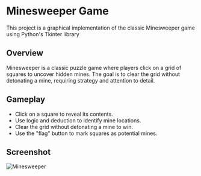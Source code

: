 # Minesweeper Game

This project is a graphical implementation of the classic Minesweeper game using Python's Tkinter library

## Overview

Minesweeper is a classic puzzle game where players click on a grid of squares to uncover hidden mines. The goal is to clear the grid without detonating a mine, requiring strategy and attention to detail.

## Gameplay

* Click on a square to reveal its contents.
* Use logic and deduction to identify mine locations.
* Clear the grid without detonating a mine to win.
* Use the "flag" button to mark squares as potential mines.

## Screenshot

![Minesweeper](https://github.com/Medjai229/minesweeper/assets/144639977/ef9f86e1-9580-40e6-afd6-c76bdde9d3f8)


